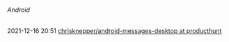 ######  Android

2021-12-16 20:51 [chrisknepper/android-messages-desktop at producthunt](https://github.com/chrisknepper/android-messages-desktop?ref=producthunt)



